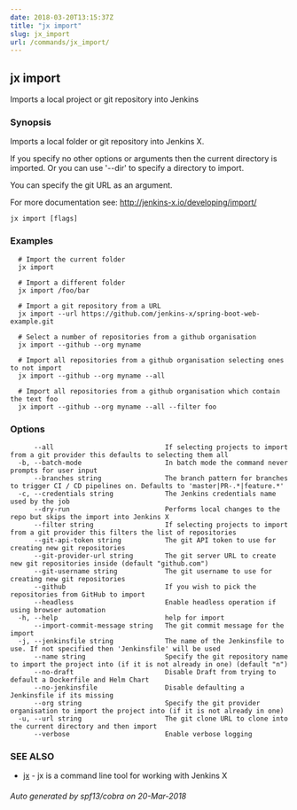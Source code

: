 ```yaml
---
date: 2018-03-20T13:15:37Z
title: "jx import"
slug: jx_import
url: /commands/jx_import/
---
```

## jx import

Imports a local project or git repository into Jenkins

### Synopsis

Imports a local folder or git repository into Jenkins X. 

If you specify no other options or arguments then the current directory is imported. Or you can use '--dir' to specify a directory to import. 

You can specify the git URL as an argument. 

For more documentation see: http://jenkins-x.io/developing/import/

```
jx import [flags]
```

### Examples

```
  # Import the current folder
  jx import
  
  # Import a different folder
  jx import /foo/bar
  
  # Import a git repository from a URL
  jx import --url https://github.com/jenkins-x/spring-boot-web-example.git
  
  # Select a number of repositories from a github organisation
  jx import --github --org myname
  
  # Import all repositories from a github organisation selecting ones to not import
  jx import --github --org myname --all
  
  # Import all repositories from a github organisation which contain the text foo
  jx import --github --org myname --all --filter foo
```

### Options

```
      --all                            If selecting projects to import from a git provider this defaults to selecting them all
  -b, --batch-mode                     In batch mode the command never prompts for user input
      --branches string                The branch pattern for branches to trigger CI / CD pipelines on. Defaults to 'master|PR-.*|feature.*'
  -c, --credentials string             The Jenkins credentials name used by the job
      --dry-run                        Performs local changes to the repo but skips the import into Jenkins X
      --filter string                  If selecting projects to import from a git provider this filters the list of repositories
      --git-api-token string           The git API token to use for creating new git repositories
      --git-provider-url string        The git server URL to create new git repositories inside (default "github.com")
      --git-username string            The git username to use for creating new git repositories
      --github                         If you wish to pick the repositories from GitHub to import
      --headless                       Enable headless operation if using browser automation
  -h, --help                           help for import
      --import-commit-message string   The git commit message for the import
  -j, --jenkinsfile string             The name of the Jenkinsfile to use. If not specified then 'Jenkinsfile' will be used
      --name string                    Specify the git repository name to import the project into (if it is not already in one) (default "n")
      --no-draft                       Disable Draft from trying to default a Dockerfile and Helm Chart
      --no-jenkinsfile                 Disable defaulting a Jenkinsfile if its missing
      --org string                     Specify the git provider organisation to import the project into (if it is not already in one)
  -u, --url string                     The git clone URL to clone into the current directory and then import
      --verbose                        Enable verbose logging
```

### SEE ALSO

* [jx](/commands/jx/)	 - jx is a command line tool for working with Jenkins X

###### Auto generated by spf13/cobra on 20-Mar-2018
